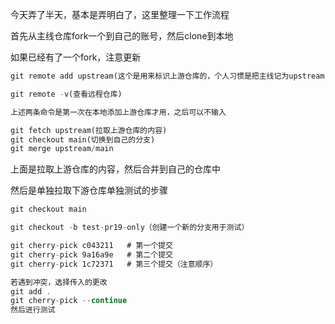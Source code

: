 今天弄了半天，基本是弄明白了，这里整理一下工作流程

首先从主线仓库fork一个到自己的账号，然后clone到本地

如果已经有了一个fork，注意更新

```rust
git remote add upstream(这个是用来标识上游仓库的，个人习惯是把主线记为upstream，然后要拉取的下游仓库记为oscomp之类的) https://github.com/original-owner/original-repo.git

git remote -v(查看远程仓库)

上述两条命令是第一次在本地添加上游仓库才用，之后可以不输入

git fetch upstream(拉取上游仓库的内容)
git checkout main(切换到自己的分支)
git merge upstream/main
```
上面是拉取上游仓库的内容，然后合并到自己的仓库中

然后是单独拉取下游仓库单独测试的步骤
```rust
git checkout main

git checkout -b test-pr19-only（创建一个新的分支用于测试）

git cherry-pick c043211   # 第一个提交
git cherry-pick 9a16a9e   # 第二个提交
git cherry-pick 1c72371   # 第三个提交（注意顺序）

若遇到冲突，选择传入的更改
git add .
git cherry-pick --continue
然后进行测试
```
